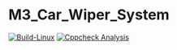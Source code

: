 # M3_Car_Wiper_System

[![Build-Linux](https://github.com/Suneesh-S/M3_Car_Wiper_System/actions/workflows/build_C.yml/badge.svg)](https://github.com/Suneesh-S/M3_Car_Wiper_System/actions/workflows/build_C.yml)
[![Cppcheck Analysis](https://github.com/Suneesh-S/M3_Car_Wiper_System/actions/workflows/c-cpp.yml/badge.svg)](https://github.com/Suneesh-S/M3_Car_Wiper_System/actions/workflows/c-cpp.yml)
